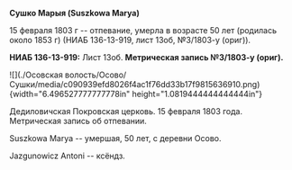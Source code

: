 **Сушко Марыя (Suszkowa Marya)**

15 февраля 1803 г -- отпевание, умерла в возрасте 50 лет (родилась около
1853 г) (НИАБ 136-13-919, лист 13об, №3/1803-у (ориг)).

**НИАБ 136-13-919:** Лист 13об. **Метрическая запись №3/1803-у (ориг).**

![](./Осовская волость/Осово/Сушки/media/c090939efd8026f4ac1f76dd33b17f9815636910.png){width="6.496527777777778in"
height="1.0819444444444444in"}

Дедиловичская Покровская церковь. 15 февраля 1803 года. Метрическая
запись об отпевании.

Suszkowa Marya -- умершая, 50 лет, с деревни Осово.

Jazgunowicz Antoni -- ксёндз.
